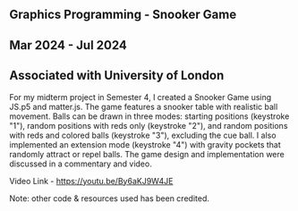 ## Graphics Programming - Snooker Game

## Mar 2024 - Jul 2024

## Associated with University of London

For my midterm project in Semester 4, I created a Snooker Game using JS.p5 and matter.js. The game features a snooker table with realistic ball movement. Balls can be drawn in three modes: starting positions (keystroke "1"), random positions with reds only (keystroke "2"), and random positions with reds and colored balls (keystroke "3"), excluding the cue ball. I also implemented an extension mode (keystroke "4") with gravity pockets that randomly attract or repel balls. The game design and implementation were discussed in a commentary and video.

Video Link - https://youtu.be/By6aKJ9W4JE

Note: other code & resources used has been credited.
